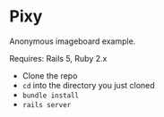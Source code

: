 # Pixy 

Anonymous imageboard example.

Requires: Rails 5, Ruby 2.x

* Clone the repo
* `cd` into the directory you just cloned
* `bundle install`
* `rails server`
